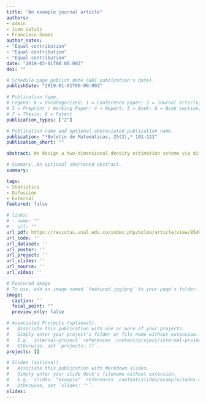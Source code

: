 ```yaml
---
title: "An example journal article"
authors:
- admin
- Juan Galvis
- Francisco Gómez
author_notes:
- "Equal contribution"
- "Equal contribution"
- "Equal contribution"
date: "2019-03-01T00:00:00Z"
doi: ""

# Schedule page publish date (NOT publication's date).
publishDate: "2019-01-01T00:00:00Z"

# Publication type.
# Legend: 0 = Uncategorized; 1 = Conference paper; 2 = Journal article;
# 3 = Preprint / Working Paper; 4 = Report; 5 = Book; 6 = Book section;
# 7 = Thesis; 8 = Patent
publication_types: ["2"]

# Publication name and optional abbreviated publication name.
publication: "*Boletín de Matemáticas, 25(2),* 101-121"
publication_short: ""

abstract: We design a two-dimensional density estimation scheme via diffusion that conserves the first order moments and the total mass in the estimation process. In order to conserve the first order moments and the total mass throughout the time iteration, a non-local boundary condition is imposed to the diffusion operator. A discrete method is realized by using the finite element method where the boundary condition is weakly imposed using Lagrange multipliers that leads to the solution of a saddle point problem. We show some numerical examples in different geometries using FeniCS.

# Summary. An optional shortened abstract.
summary: 

tags:
- Statistics
- Difussion
- External
featured: false

# links:
# - name: ""
#   url: ""
url_pdf: https://revistas.unal.edu.co/index.php/bolma/article/view/85491
url_code: ''
url_dataset: ''
url_poster: ''
url_project: ''
url_slides: ''
url_source: ''
url_video: ''

# Featured image
# To use, add an image named `featured.jpg/png` to your page's folder. 
image:
  caption: ''
  focal_point: ""
  preview_only: false

# Associated Projects (optional).
#   Associate this publication with one or more of your projects.
#   Simply enter your project's folder or file name without extension.
#   E.g. `internal-project` references `content/project/internal-project/index.md`.
#   Otherwise, set `projects: []`.
projects: []

# Slides (optional).
#   Associate this publication with Markdown slides.
#   Simply enter your slide deck's filename without extension.
#   E.g. `slides: "example"` references `content/slides/example/index.md`.
#   Otherwise, set `slides: ""`.
slides:
---
```


